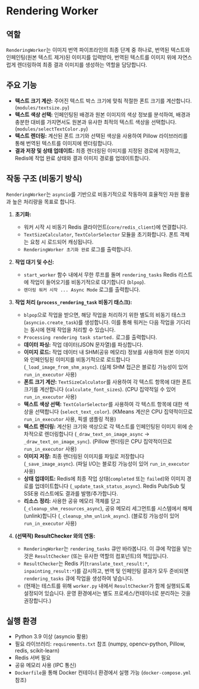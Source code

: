 # Rendering Worker

## 역할

`RenderingWorker`는 이미지 번역 파이프라인의 최종 단계 중 하나로, 번역된 텍스트와 인페인팅(원본 텍스트 제거)된 이미지를 입력받아, 번역된 텍스트를 이미지 위에 자연스럽게 렌더링하여 최종 결과 이미지를 생성하는 역할을 담당합니다.

## 주요 기능

*   **텍스트 크기 계산:** 주어진 텍스트 박스 크기에 맞춰 적절한 폰트 크기를 계산합니다. (`modules/textsize.py`)
*   **텍스트 색상 선택:** 인페인팅된 배경과 원본 이미지의 색상 정보를 분석하여, 배경과 충분한 대비를 가지면서도 원본과 유사한 최적의 텍스트 색상을 선택합니다. (`modules/selectTextColor.py`)
*   **텍스트 렌더링:** 계산된 폰트 크기와 선택된 색상을 사용하여 Pillow 라이브러리를 통해 번역된 텍스트를 이미지에 렌더링합니다.
*   **결과 저장 및 상태 업데이트:** 최종 렌더링된 이미지를 지정된 경로에 저장하고, Redis에 작업 완료 상태와 결과 이미지 경로를 업데이트합니다.

## 작동 구조 (비동기 방식)

`RenderingWorker`는 `asyncio`를 기반으로 비동기적으로 작동하여 효율적인 자원 활용과 높은 처리량을 목표로 합니다.

1.  **초기화:**
    *   워커 시작 시 비동기 Redis 클라이언트(`core/redis_client`)에 연결합니다.
    *   `TextSizeCalculator`, `TextColorSelector` 모듈을 초기화합니다. 폰트 객체는 요청 시 로드되어 캐싱됩니다.
    *   `RenderingWorker 초기화 완료` 로그를 출력합니다.

2.  **작업 대기 및 수신:**
    *   `start_worker` 함수 내에서 무한 루프를 돌며 `rendering_tasks` Redis 리스트에 작업이 들어오기를 비동기적으로 대기합니다 (`blpop`).
    *   `렌더링 워커 시작 ... Async Mode` 로그를 출력합니다.

3.  **작업 처리 (`process_rendering_task` 비동기 태스크):**
    *   `blpop`으로 작업을 받으면, 해당 작업을 처리하기 위한 별도의 비동기 태스크(`asyncio.create_task`)를 생성합니다. 이를 통해 워커는 다음 작업을 기다리는 동시에 현재 작업을 처리할 수 있습니다.
    *   `Processing rendering task started.` 로그를 출력합니다.
    *   **데이터 파싱:** 작업 데이터(JSON 문자열)를 파싱합니다.
    *   **이미지 로드:** 작업 데이터 내 SHM(공유 메모리) 정보를 사용하여 원본 이미지와 인페인팅된 이미지를 비동기적으로 로드합니다 (`_load_image_from_shm_async`). (실제 SHM 접근은 블로킹 가능성이 있어 `run_in_executor` 사용)
    *   **폰트 크기 계산:** `TextSizeCalculator`를 사용하여 각 텍스트 항목에 대한 폰트 크기를 계산합니다 (`calculate_font_sizes`). (CPU 집약적일 수 있어 `run_in_executor` 사용)
    *   **텍스트 색상 선택:** `TextColorSelector`를 사용하여 각 텍스트 항목에 대한 색상을 선택합니다 (`select_text_color`). (KMeans 계산은 CPU 집약적이므로 `run_in_executor` 사용, 픽셀 샘플링 적용)
    *   **텍스트 렌더링:** 계산된 크기와 색상으로 각 텍스트를 인페인팅된 이미지 위에 순차적으로 렌더링합니다 (`_draw_text_on_image_async` -> `_draw_text_on_image_sync`). (Pillow 렌더링은 CPU 집약적이므로 `run_in_executor` 사용)
    *   **이미지 저장:** 최종 렌더링된 이미지를 파일로 저장합니다 (`_save_image_async`). (파일 I/O는 블로킹 가능성이 있어 `run_in_executor` 사용)
    *   **상태 업데이트:** Redis에 최종 작업 상태(`completed` 또는 `failed`)와 이미지 경로를 업데이트합니다 (`_update_task_status_async`). Redis Pub/Sub 및 SSE용 리스트에도 결과를 발행/추가합니다.
    *   **리소스 정리:** 사용한 공유 메모리 객체를 닫고(`_cleanup_shm_resources_async`), 공유 메모리 세그먼트를 시스템에서 해제(unlink)합니다 (`_cleanup_shm_unlink_async`). (블로킹 가능성이 있어 `run_in_executor` 사용)

4.  **(선택적) ResultChecker 와의 연동:**
    *   `RenderingWorker`는 `rendering_tasks` 큐만 바라봅니다. 이 큐에 작업을 넣는 것은 `ResultChecker` (또는 유사한 역할의 컴포넌트)의 책임입니다.
    *   `ResultChecker`는 Redis 키(`translate_text_result:*`, `inpainting_result:*`)를 감시하고, 번역 및 인페인팅 결과가 모두 준비되면 `rendering_tasks` 큐에 작업을 생성하여 넣습니다.
    *   (현재는 테스트를 위해 `worker.py` 내에서 `ResultChecker`가 함께 실행되도록 설정되어 있습니다. 운영 환경에서는 별도 프로세스/컨테이너로 분리하는 것을 권장합니다.)

## 실행 환경

*   Python 3.9 이상 (asyncio 활용)
*   필요 라이브러리: `requirements.txt` 참조 (numpy, opencv-python, Pillow, redis, scikit-learn)
*   Redis 서버 필요
*   공유 메모리 사용 (IPC 통신)
*   `Dockerfile`을 통해 Docker 컨테이너 환경에서 실행 가능 (`docker-compose.yml` 참조)

